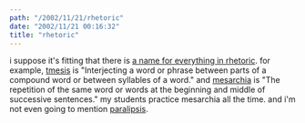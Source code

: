 ```yaml
---
path: "/2002/11/21/rhetoric" 
date: "2002/11/21 00:16:32" 
title: "rhetoric" 
---
```

i suppose it's fitting that there is <a href="http://humanities.byu.edu/rhetoric/">a name for everything in rhetoric</a>. for example, <a href="http://humanities.byu.edu/rhetoric/Figures/T/tmesis.htm">tmesis</a> is "Interjecting a word or phrase between parts of a compound word or between syllables of a word." and <a href="http://humanities.byu.edu/rhetoric/Figures/M/mesarchia.htm">mesarchia</a> is "The repetition of the same word or words at the beginning and middle of successive sentences." my students practice mesarchia all the time. and i'm not even going to mention <a href="http://humanities.byu.edu/rhetoric/Figures/P/paralipsis.htm">paralipsis</a>.